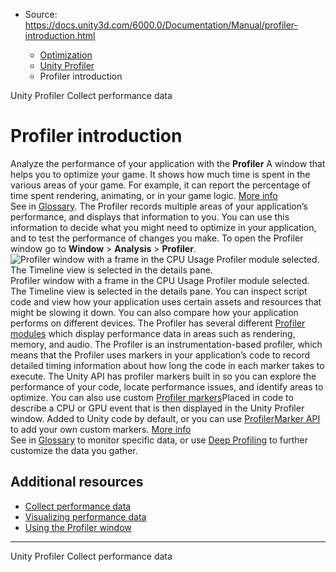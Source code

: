 * Source: https://docs.unity3d.com/6000.0/Documentation/Manual/profiler-introduction.html

  * [Optimization](https://docs.unity3d.com/6000.0/Documentation/Manual/analysis.html)
  * [Unity Profiler](https://docs.unity3d.com/6000.0/Documentation/Manual/Profiler.html)
  * Profiler introduction


[](https://docs.unity3d.com/6000.0/Documentation/Manual/Profiler.html)
Unity Profiler
[](https://docs.unity3d.com/6000.0/Documentation/Manual/profiler-collect-data.html)
Collect performance data
# Profiler introduction
Analyze the performance of your application with the **Profiler** A window that helps you to optimize your game. It shows how much time is spent in the various areas of your game. For example, it can report the percentage of time spent rendering, animating, or in your game logic. [More info](https://docs.unity3d.com/6000.0/Documentation/Manual/Profiler.html)  
See in [Glossary](https://docs.unity3d.com/6000.0/Documentation/Manual/Glossary.html#Profiler).
The Profiler records multiple areas of your application’s performance, and displays that information to you. You can use this information to decide what you might need to optimize in your application, and to test the performance of changes you make.
To open the Profiler window go to **Window** > **Analysis** > **Profiler**.
![Profiler window with a frame in the CPU Usage Profiler module selected. The Timeline view is selected in the details pane.](https://docs.unity3d.com/6000.0/Documentation/uploads/Main/profiler-cpu-module.png) Profiler window with a frame in the CPU Usage Profiler module selected. The Timeline view is selected in the details pane.
You can inspect script code and view how your application uses certain assets and resources that might be slowing it down. You can also compare how your application performs on different devices. The Profiler has several different [Profiler modules](https://docs.unity3d.com/6000.0/Documentation/Manual/profiler-modules-introduction.html) which display performance data in areas such as rendering, memory, and audio.
The Profiler is an instrumentation-based profiler, which means that the Profiler uses markers in your application’s code to record detailed timing information about how long the code in each marker takes to execute. The Unity API has profiler markers built in so you can explore the performance of your code, locate performance issues, and identify areas to optimize.
You can also use custom [Profiler markers](https://docs.unity3d.com/6000.0/Documentation/Manual/profiler-markers.html)Placed in code to describe a CPU or GPU event that is then displayed in the Unity Profiler window. Added to Unity code by default, or you can use [ProfilerMarker API](https://docs.unity3d.com/Packages/com.unity.profiling.core@latest/index.html?subfolder=/manual/profilermarker-guide.html) to add your own custom markers. [More info](https://docs.unity3d.com/6000.0/Documentation/Manual/profiler-markers.html)  
See in [Glossary](https://docs.unity3d.com/6000.0/Documentation/Manual/Glossary.html#Profilermarker) to monitor specific data, or use [Deep Profiling](https://docs.unity3d.com/6000.0/Documentation/Manual/profiler-deep-profiling.html) to further customize the data you gather. 
## Additional resources
  * [Collect performance data](https://docs.unity3d.com/6000.0/Documentation/Manual/profiler-collect-data.html)
  * [Visualizing performance data](https://docs.unity3d.com/6000.0/Documentation/Manual/profiler-visualizing-data.html)
  * [Using the Profiler window](https://docs.unity3d.com/6000.0/Documentation/Manual/ProfilerWindow.html)


* * *
[](https://docs.unity3d.com/6000.0/Documentation/Manual/Profiler.html)
Unity Profiler
[](https://docs.unity3d.com/6000.0/Documentation/Manual/profiler-collect-data.html)
Collect performance data
